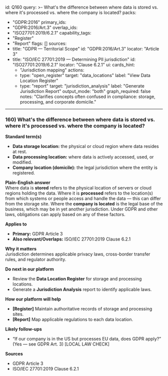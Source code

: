 id: Q160
query: >-
  What's the difference between where data is stored vs. where it's processed vs. where the company is located?
packs:
  - "GDPR:2016"
primary_ids:
  - "GDPR:2016/Art.3"
overlap_ids:
  - "ISO27701:2019/6.2.1"
capability_tags:
  - "Register"
  - "Report"
flags: []
sources:
  - title: "GDPR — Territorial Scope"
    id: "GDPR:2016/Art.3"
    locator: "Article 3"
  - title: "ISO/IEC 27701:2019 — Determining PII jurisdiction"
    id: "ISO27701:2019/6.2.1"
    locator: "Clause 6.2.1"
ui:
  cards_hint:
    - "Jurisdiction mapping"
  actions:
    - type: "open_register"
      target: "data_locations"
      label: "View Data Location Register"
    - type: "report"
      target: "jurisdiction_analysis"
      label: "Generate Jurisdiction Report"
output_mode: "both"
graph_required: false
notes: "Clarifies concepts often confused in compliance: storage, processing, and corporate domicile."
---
### 160) What's the difference between where data is stored vs. where it's processed vs. where the company is located?

**Standard term(s)**  
- **Data storage location:** the physical or cloud region where data resides at rest.  
- **Data processing location:** where data is actively accessed, used, or modified.  
- **Company location (domicile):** the legal jurisdiction where the entity is registered.

**Plain-English answer**  
Where data is **stored** refers to the physical location of servers or cloud regions holding the data. Where it is **processed** refers to the location(s) from which systems or people access and handle the data — this can differ from the storage site. Where the **company is located** is the legal base of the business, which may be in yet another jurisdiction. Under GDPR and other laws, obligations can apply based on any of these factors.

**Applies to**  
- **Primary:** GDPR Article 3  
- **Also relevant/Overlaps:** ISO/IEC 27701:2019 Clause 6.2.1

**Why it matters**  
Jurisdiction determines applicable privacy laws, cross-border transfer rules, and regulator authority.

**Do next in our platform**  
- Review the **Data Location Register** for storage and processing locations.  
- Generate a **Jurisdiction Analysis** report to identify applicable laws.

**How our platform will help**  
- **[Register]** Maintain authoritative records of storage and processing sites.  
- **[Report]** Map applicable regulations to each data location.

**Likely follow-ups**  
- “If our company is in the US but processes EU data, does GDPR apply?” (Yes — see GDPR Art. 3) [LOCAL LAW CHECK]

**Sources**  
- GDPR Article 3  
- ISO/IEC 27701:2019 Clause 6.2.1